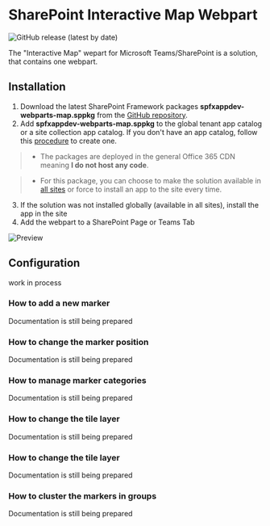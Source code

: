 # SharePoint Interactive Map Webpart

![GitHub release (latest by date)](https://img.shields.io/github/v/release/SPFxAppDev/sp-map-webpart)

The "Interactive Map" wepart for Microsoft Teams/SharePoint is a solution, that contains one webpart.

## Installation

1. Download the latest SharePoint Framework packages **spfxappdev-webparts-map.sppkg** from the [GitHub repository](https://github.com/SPFxAppDev/sp-map-webpart/releases).
2. Add **spfxappdev-webparts-map.sppkg** to the global tenant app catalog or a site collection app catalog. If you don't have an app catalog, follow this [procedure](https://docs.microsoft.com/en-us/sharepoint/use-app-catalog) to create one.

> * The packages are deployed in the general Office 365 CDN meaning **I do not host any code**.


> * For this package, you can choose to make the solution available in [all sites](https://docs.microsoft.com/en-us/sharepoint/dev/spfx/tenant-scoped-deployment) or force to install an app to the site every time.

3. If the solution was not installed globally (available in all sites), install the app in the site
4. Add the webpart to a SharePoint Page or Teams Tab

![Preview](./images/MapWPOverview.gif)

## Configuration

work in process

### How to add a new marker

Documentation is still being prepared

### How to change the marker position

Documentation is still being prepared

### How to manage marker categories

Documentation is still being prepared

### How to change the tile layer

Documentation is still being prepared

### How to change the tile layer

Documentation is still being prepared

### How to cluster the markers in groups

Documentation is still being prepared

